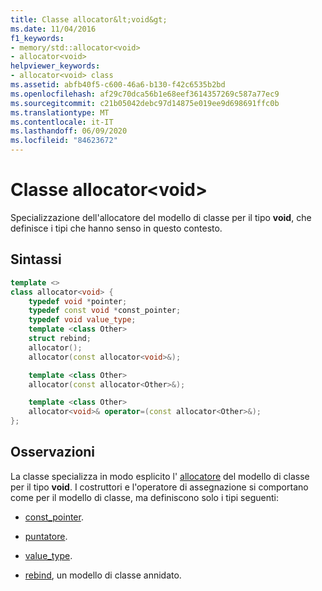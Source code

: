 ```yaml
---
title: Classe allocator&lt;void&gt;
ms.date: 11/04/2016
f1_keywords:
- memory/std::allocator<void>
- allocator<void>
helpviewer_keywords:
- allocator<void> class
ms.assetid: abfb40f5-c600-46a6-b130-f42c6535b2bd
ms.openlocfilehash: af29c70dca56b1e68eef3614357269c587a77ec9
ms.sourcegitcommit: c21b05042debc97d14875e019ee9d698691ffc0b
ms.translationtype: MT
ms.contentlocale: it-IT
ms.lasthandoff: 06/09/2020
ms.locfileid: "84623672"
---
```

# <a name="allocatorltvoidgt-class"></a>Classe allocator&lt;void&gt;

Specializzazione dell'allocatore del modello di classe per il tipo **void**, che definisce i tipi che hanno senso in questo contesto.

## <a name="syntax"></a>Sintassi

```cpp
template <>
class allocator<void> {
    typedef void *pointer;
    typedef const void *const_pointer;
    typedef void value_type;
    template <class Other>
    struct rebind;
    allocator();
    allocator(const allocator<void>&);

    template <class Other>
    allocator(const allocator<Other>&);

    template <class Other>
    allocator<void>& operator=(const allocator<Other>&);
};
```

## <a name="remarks"></a>Osservazioni

La classe specializza in modo esplicito l' [allocatore](allocator-class.md) del modello di classe per il tipo **void**. I costruttori e l'operatore di assegnazione si comportano come per il modello di classe, ma definiscono solo i tipi seguenti:

- [const_pointer](allocator-class.md#const_pointer).

- [puntatore](allocator-class.md#pointer).

- [value_type](allocator-class.md#value_type).

- [rebind](allocator-class.md#rebind), un modello di classe annidato.
